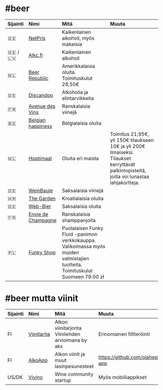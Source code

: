 # \#beer

| Sijainti | Nimi | Mitä | Muuta |
| :--- | :--- | :--- | :--- |
| 🇩🇪 | [NetPris](https://www.netpris.net) | Kaikenlainen alkoholi, myös makeisia |
| 🇩🇪 / 🇱🇻 | [Alkc.fi](https://alkc.fi/) | Kaikenlainen alkoholi |
| 🇳🇱 | [Beer Republic](https://beerrepublic.eu/) | Amerikkalaisia oluita. Toimituskulut 28,50€ |
| 🇩🇪 | [Discandoo](https://www.discandooo.com/) | Alkoholia ja elintarvikkeita |
| 🇫🇷 | [Avenue des Vins](http://avenuedesvins.fr/) | Ranskalaisia viinejä |
| 🇧🇪 | [Belgian happiness](https://www.belgianhappiness.com/en) | Belgialaisia oluita |
| 🇳🇱 | [Hoptimaal](https://www.hoptimaal.com/) | Oluita eri maista | Toimitus 21,95€, yli 150€ tilaukseen 10€ ja yli 200€ ilmaiseksi. Tilaukset kerryttävät palkintopisteitä, joilla voi lunastaa lahjakortteja. |
| 🇩🇪 | [WeinBaule](http://www.weinbaule.de/) | Saksalaisia viinejä |
| 🇭🇷 | [The Garden](https://thegarden.hr/shop/) | Kroatialaisia oluita |
| 🇩🇪 | [Web-Bier](http://www.web-bier.de/) | Saksalaisia oluita |
| 🇫🇷 | [Envie de Champagne](https://www.enviedechamp.com/en/) | Ranskalaisia shamppanjoita |
| 🇵🇱 | [Funky Shop](https://funkyshop.pl/en/) | Puolalaisen Funky Fluid -panimon verkkokauppa. Valikoimassa myös muiden valmistajien tuotteita. Toimituskulut Suomeen 79.00 zł |

# \#beer mutta viinit

| Sijainti | Nimi | Mitä | Muuta |
| :--- | :--- | :--- | :--- |
| FI | [Viinitarha](https://viinitarha.app/) | Alkon viinitarjonta Viinilehden arvioimana by akx | Erinomainen filtteröinti |
| FI | [AlkoApp](https://alko.tetrium.fi/) | Alkon viinit ja muut lasinpesunesteet | <https://github.com/olahepelto/alko-app> |
| US/DK | [Vivino](https://www.vivino.com//) | Wine community startup | Myös mobiiliappikset |
